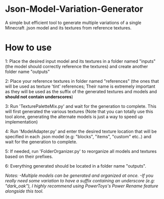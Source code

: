 # Json-Model-Variation-Generator
A simple but efficient tool to generate multiple variations of a single Minecraft .json model and its textures from reference textures.

# How to use
1: Place the desired input model and its textures in a folder named "inputs" (the model should correctly reference the textures) and create another folder name "outputs"

2: Place your reference textures in folder named "references" (the ones that will be used as texture 'tint' references; Their name is extremely important as they will be used as the suffix of the generated textures and models and **should not contain underscores**)

3: Run 'TexturePaletteMix.py' and wait for the generation to complete. This will first generated the various textures (Note that you can totally use this tool alone, generating the alternate models is just a way to speed up implementation)

4: Run 'ModelAdapter.py' and enter the desired texture location that will be specified in each .json model (e.g: "blocks", "items", "custom" etc..) and wait for the generation to complete.

5: If needed, run 'FolderOrganizer.py' to reorganize all models and textures based on their prefixes.

6: Everything generated should be located in a folder name "outputs".

*Notes: 
-Multiple models can be generated and organized at once.
-If you really need some variation to have a suffix containing an underscore (e.g: "dark_oak"), I highly recommend using PowerToys's Power Rename feature alongside this tool.*
